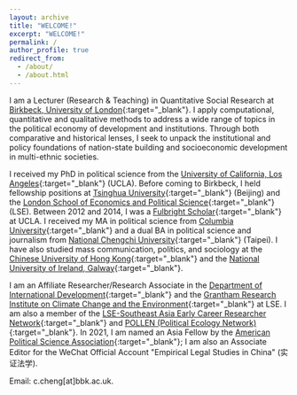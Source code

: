 ```yaml
---
layout: archive
title: "WELCOME!"
excerpt: "WELCOME!"
permalink: /
author_profile: true
redirect_from: 
  - /about/
  - /about.html
---
```


I am a Lecturer (Research & Teaching) in Quantitative Social Research at [Birkbeck, University of London](https://www.bbk.ac.uk/){:target="_blank"}. I apply computational, quantitative and qualitative methods to address a wide range of topics in the political economy of development and institutions. Through both comparative and historical lenses, I seek to unpack the institutional and policy foundations of nation-state building and socioeconomic development in multi-ethnic societies.

I received my PhD in political science from the [University of California, Los Angeles](https://www.ucla.edu){:target="_blank"} (UCLA). Before coming to Birkbeck, I held fellowship positions at [Tsinghua University](https://www.tsinghua.edu.cn/){:target="_blank"} (Beijing) and the [London School of Economics and Political Science](https://www.lse.ac.uk/){:target="_blank"} (LSE). Between 2012 and 2014, I was a [Fulbright Scholar](https://www.fulbright.org.tw/){:target="_blank"} at UCLA. I received my MA in political science from [Columbia University](https://www.columbia.edu/){:target="_blank"} and a dual BA in political science and journalism from [National Chengchi University](https://www.nccu.edu.tw/){:target="_blank"} (Taipei). I have also studied mass communication, politics, and sociology at the [Chinese University of Hong Kong](https://www.cuhk.edu.hk/english/index.html){:target="_blank"} and the [National University of Ireland, Galway](https://www.nuigalway.ie/){:target="_blank"}.

I am an Affiliate Researcher/Research Associate in the [Department of International Development](https://www.lse.ac.uk/international-development){:target="_blank"} and the [Grantham Research Institute on Climate Change and the Environment](https://www.lse.ac.uk/granthaminstitute/){:target="_blank"} at LSE. I am also a member of the [LSE-Southeast Asia Early Career Researcher Network](https://www.lse.ac.uk/seac/ECR-Network){:target="_blank"} and [POLLEN (Political Ecology Network)](https://politicalecologynetwork.org/category/news/){:target="_blank"}. In 2021, I am named an Asia Fellow by the [American Political Science Association](https://connect.apsanet.org/asia/home-page/){:target="_blank"}; I am also an Associate Editor for the WeChat Official Account "Empirical Legal Studies in China" (实证法学).

Email: c.cheng[at]bbk.ac.uk.